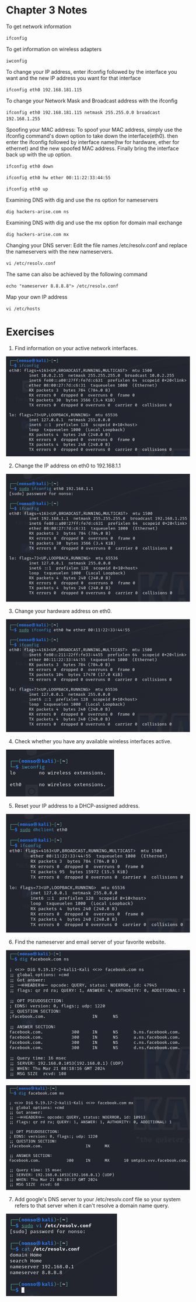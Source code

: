 # Chapter 3 Notes

To get network information

`ifconfig` 

To get information on wireless adapters

`iwconfig` 

To change your IP address, enter ifconfig followed by the interface you want and the new IP address you want for that interface

`ifconfig eth0 192.168.181.115`

To change your Network Mask and Broadcast address with the ifconfig

`ifconfig eth0 192.168.181.115 netmask 255.255.0.0 broadcast 192.168.1.255`

Spoofing your MAC address: To spoof your MAC address, simply use the ifconfig command's down option to take down the interface(eth0). then enter the ifconfig followed by interface name(hw for hardware, ether for ethernet) and the new spoofed MAC address. Finally bring the interface back up with the up option.

`ifconfig eth0 down`

`ifconfig eth0 hw ether 00:11:22:33:44:55`

`ifconfig eth0 up`

Examining DNS with dig and use the ns option for nameservers

`dig hackers-arise.com ns`

Examining DNS with dig and use the mx option for domain mail exchange

`dig hackers-arise.com mx`

Changing your DNS server: Edit the file names /etc/resolv.conf and replace the nameservers with the new nameservers.

`vi /etc/resolv.conf`

The same can also be achieved by the following command

`echo "nameserver 8.8.8.8"> /etc/resolv.conf`

Map your own IP address

`vi /etc/hosts`

# Exercises

1. Find information on your active network interfaces.

![alt text](image.png)

2. Change the IP address on eth0 to 192.168.1.1

![alt text](image-1.png)

3. Change your hardware address on eth0.

![alt text](image-4.png)

4. Check whether you have any available wireless interfaces active.

![alt text](image-2.png)

5. Reset your IP address to a DHCP-assigned address.

![alt text](image-3.png)

6. Find the nameserver and email server of your favorite website.

![alt text](image-5.png)

![alt text](image-6.png)

7. Add google's DNS server to your /etc/resolv.conf file so your system refers to that server when it can't resolve a domain name query.

![alt text](image-7.png)